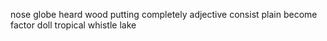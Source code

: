 nose globe heard wood putting completely adjective consist plain become factor doll tropical whistle lake